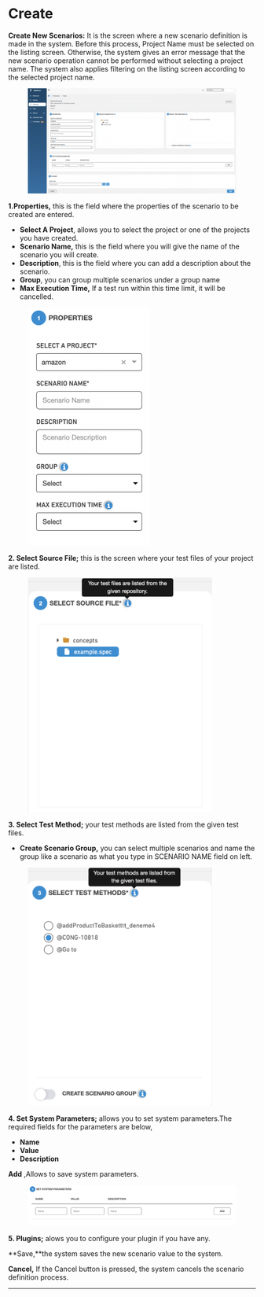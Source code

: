 # Create

**Create New Scenarios:** It is the screen where a new scenario definition is made in the system. Before this process, Project Name must be selected on the listing screen. Otherwise, the system gives an error message that the new scenario operation cannot be performed without selecting a project name. The system also applies filtering on the listing screen according to the selected project name.

<figure><img src="../.gitbook/assets/Ekran Resmi 2023-06-20 22.21.06.png" alt=""><figcaption></figcaption></figure>

**1.Properties,** this is the field where the properties of the scenario to be created are entered.

* **Select A Project**, allows you to select the project or one of the projects you have created.
* **Scenario Name,** this is the field where you will give the name of the scenario you will create.
* **Description**, this is the field where you can add a description about the scenario.
* **Group**, you can group multiple scenarios under a group name
* **Max Execution Time,** If a test run within this time limit, it will be cancelled.

<figure><img src="../.gitbook/assets/Ekran Resmi 2023-06-20 22.24.08.png" alt="" width="249"><figcaption></figcaption></figure>

**2. Select Source File;** this is the screen where your test files of your project are listed.

<figure><img src="../.gitbook/assets/Ekran Resmi 2023-06-20 22.25.20.png" alt="" width="375"><figcaption></figcaption></figure>

**3. Select Test Method;** your test methods are listed from the given test files.

* **Create Scenario Group,** you can select multiple scenarios and name the group like a scenario as what you type in SCENARIO NAME field on left.

<figure><img src="../.gitbook/assets/Ekran Resmi 2023-06-20 22.25.48.png" alt="" width="375"><figcaption></figcaption></figure>

**4. Set System Parameters;** allows you to set system parameters.The required fields for the parameters are below,

* **Name**
* **Value**
* **Description**

**Add** ,Allows to save system parameters.

<figure><img src="../.gitbook/assets/Ekran Resmi 2023-06-20 22.26.04.png" alt=""><figcaption></figcaption></figure>

**5. Plugins;** alows you to configure your plugin if you have any.

\*\*Save,\*\*the system saves the new scenario value to the system.

**Cancel,** If the Cancel button is pressed, the system cancels the scenario definition process.

***
